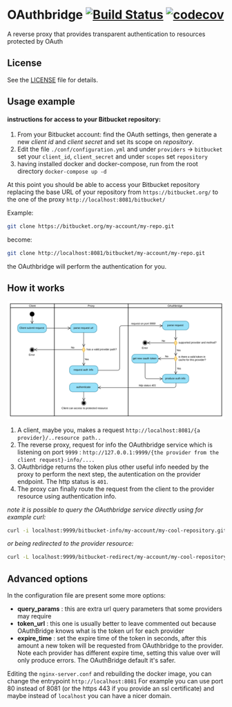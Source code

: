 # OAuthbridge [![Build Status](https://travis-ci.com/samuelecat/oauthbridge.svg?branch=master)](https://travis-ci.com/samuelecat/oauthbridge)&nbsp;[![codecov](https://codecov.io/gh/samuelecat/oauthbridge/branch/master/graph/badge.svg)](https://codecov.io/gh/samuelecat/oauthbridge)
A reverse proxy that provides transparent authentication to resources protected by OAuth


## License
See the [LICENSE](LICENCE) file for details.


## Usage example

#### instructions for access to your Bitbucket repository:

1. From your Bitbucket account: find the OAuth settings, then generate a new *client id* and *client secret* and set its scope on *repository*.
2. Edit the file `./conf/configuration.yml` and under `providers` -> `bitbucket` set your `client_id`, `client_secret` and under `scopes` set `repository`
3. having installed docker and docker-compose, run from the root directory `docker-compose up -d`

At this point you should be able to access your Bitbucket repository replacing the base URL of your repository from 
`https://bitbucket.org/` to the one of the proxy `http://localhost:8081/bitbucket/`

Example:
```bash
git clone https://bitbucket.org/my-account/my-repo.git
```
become:
```bash
git clone http://localhost:8081/bitbucket/my-account/my-repo.git
```
the OAuthbridge will perform the authentication for you.

## How it works

![OAuthbridge](docs/oauthbridge.png)

1. A client, maybe you, makes a request `http://localhost:8081/{a provider}/..resource path..`
2. The reverse proxy, request for info the OAuthbridge service which is listening on port `9999` : `http://127.0.0.1:9999/{the provider from the client request}-info/....`
3. OAuthbridge returns the token plus other useful info needed by the proxy to perform the next step, the autentication on the provider endpoint. The http status is `401`.
4. The proxy can finally route the request from the client to the provider resource using authentication info.

*note it is possible to query the OAuthbridge service directly using for example curl:*
```bash
curl -i localhost:9999/bitbucket-info/my-account/my-cool-repository.git
```
*or being redirected to the provider resource:*
```bash
curl -L localhost:9999/bitbucket-redirect/my-account/my-cool-repository.git
```

## Advanced options

In the configuration file are present some more options:

* **query_params** : this are extra url query parameters that some providers may require
* **token_url** : this one is usually better to leave commented out because OAuthBridge knows what is the token url for each provider
* **expire_time** : set the expire time of the token in seconds, after this amount a new token will be requested from OAuthbridge to the provider. Note each provider has different expire time, setting this value over will only produce errors. The OAuthBridge default it's safer.

Editing the `nginx-server.conf` and rebuilding the docker image, you can change the entrypoint `http://localhost:8081`  For example you can use port 80 instead of 8081 (or the https 443 if you provide an ssl certificate) and maybe instead of `localhost` you can have a nicer domain.
